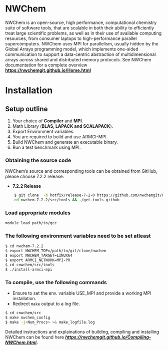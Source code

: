 NWChem 
=====

NWChem is an open-source, high performance, computational chemistry suite of software tools, that are scalable in both their ability to efficiently treat large scientific problems, as well as in their use of available computing resources, from consumer laptops to high-performance parallel supercomputers. NWChem uses MPI for parallelism, usually hidden by the Global Arrays programming model, which implements one-sided communication to support a data-centric abstraction of multidimensional arrays across shared and distributed memory protocols. See NWChem documentation for a complete overview **https://nwchemgit.github.io/Home.html**

# Installation

## Setup outline

1. Your choice of **Compiler** and **MPI**.
2. Math Library (**BLAS, LAPACK and SCALAPACK**).
3. Export Environment variables.
4. You are required to build and use ARMCI-MPI.
5. Build NWChem and generate an executable binary.
6. Run a test benchmark using MPI.


### Obtaining the source code

 NWChem’s source and corresponding tools can be obtained from GitHub, please choose 7.2.2 release:

- **7.2.2 Release**
```bash
    $ git clone  -b hotfix/release-7-2-0 https://github.com/nwchemgit/nwchem.git nwchem-7.2.2
    cd nwchem-7.2.2/src/tools && ./get-tools-github
```

### Load appropriate modules 

```bash
module load path/to/gcc 
```

### The following environment variables need to be set atleast
```bash
$ cd nwchem-7.2.2
$ export NWCHEM_TOP=/path/to/git/clone/nwchem
$ export NWCHEM_TARGET=LINUX64
$ export ARMCI_NETWORK=MPI-PR
$ cd cnwchem/src/tools
$ ./install-armci-mpi
```

### To compile, use the following commands
- Ensure to set the env. variable USE_MPI and provide a working MPI installation.
- Redirect `make` output to a log file.

```bash
$ cd cnwchem/src
$ make nwchem_config
$ make -j<Num_Procs> >& make_logfile.log
```

Detailed instructions and explainations of building, compiling and installing NWChem can be found here ***https://nwchemgit.github.io/Compiling-NWChem.html.***
